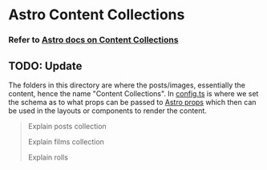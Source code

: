 # Astro Content Collections

### Refer to [Astro docs on Content Collections](https://docs.astro.build/en/guides/content-collections/)

## TODO: Update

The folders in this directory are where the posts/images, essentially the content, hence the name "Content Collections". In [config.ts](content/config.ts) is where we set the schema as to what props can be passed to [Astro props](https://docs.astro.build/en/guides/content-collections/#passing-content-as-props) which then can be used in the layouts or components to render the content.

> Explain posts collection
>
> Explain films collection
>
> Explain rolls
